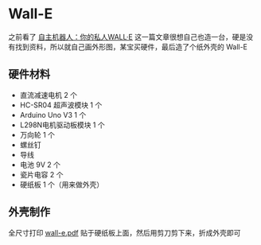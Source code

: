 # Wall-E

之前看了 [自主机器人：你的私人WALL·E](http://www.geekfan.net/13924/) 这一篇文章很想自己也造一台，硬是没有找到资料，所以就自己画外形图，某宝买硬件，最后造了个纸外壳的 Wall-E

## 硬件材料

* 直流减速电机 2 个
* HC-SR04 超声波模块 1 个
* Arduino Uno V3 1 个
* L298N电机驱动板模块 1 个
* 万向轮 1 个
* 螺丝钉
* 导线
* 电池 9V 2 个
* 瓷片电容 2 个
* 硬纸板 1 个（用来做外壳）

## 外壳制作

全尺寸打印 [wall-e.pdf](https://github.com/Lupino/Wall-E/blob/master/wall-e.pdf)
贴于硬纸板上面，然后用剪刀剪下来，折成外壳即可
